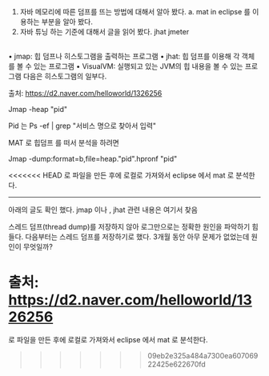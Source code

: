 1. 자바 메모리에 따른 덤프를 뜨는 방법에 대해서 알아 봤다. 
    a. mat in eclipse 를 이용하는 부분을 알아 봤다. 
2. 자바 튜닝 하는 기준에 대해서 글을 읽어 봤다. 
jhat
jmeter

## 
• jmap: 힙 덤프나 히스토그램을 출력하는 프로그램
• jhat: 힙 덤프를 이용해 각 객체를 볼 수 있는 프로그램
• VisualVM: 실행되고 있는 JVM의 힙 내용을 볼 수 있는 프로그램
다음은 히스토그램의 일부다.




출처: <https://d2.naver.com/helloworld/1326256> 


Jmap -heap "pid"

Pid 는 
Ps -ef | grep "서비스 명으로 찾아서 입력"

MAT 로 힙덤프 를 떠서 분석을 하려면 

Jmap -dump:format=b,file=heap."pid".hpronf "pid"

<<<<<<< HEAD
로 파일을 만든 후에 로컬로 가져와서 eclipse 에서 mat 로 분석한다. 



-------
아래의 글도 확인 했다. jmap 이나 , jhat 관련 내용은 여기서 찾음 

스레드 덤프(thread dump)를 저장하지 않아 로그만으로는 정확한 원인을 파악하기 힘들다. 다음부터는 스레드 덤프를 저장하기로 했다. 3개월 동안 아무 문제가 없었는데 원인이 무엇일까?

출처: <https://d2.naver.com/helloworld/1326256> 
=======
로 파일을 만든 후에 로컬로 가져와서 eclipse 에서 mat 로 분석한다. 
>>>>>>> 09eb2e325a484a7300ea60706922425e622670fd
